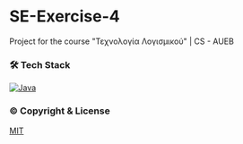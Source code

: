 # SE-Exercise-4
Project for the course "Τεχνολογία Λογισμικού" | CS - AUEB

### 🛠️ Tech Stack
[![Java](https://skills.thijs.gg/icons?i=java)](https://oracle.com/java/)

### ©️ Copyright & License
[MIT](https://github.com/paraskevasleivadaros/SE-Exercise-4/blob/master/LICENSE)
